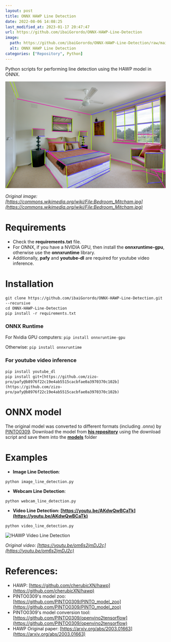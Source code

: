 ```yaml
---
layout: post
title: ONNX HAWP Line Detection
date: 2022-08-06 14:08:25 
last_modified_at: 2023-01-17 20:47:47 
url: https://github.com/ibaiGorordo/ONNX-HAWP-Line-Detection
image:
  path: https://github.com/ibaiGorordo/ONNX-HAWP-Line-Detection/raw/main/doc/img/output.jpg
  alt: ONNX HAWP Line Detection
categories: ["Repository", Python]
---
```

 Python scripts for performing line detection using the HAWP model in ONNX.


![!ONNX HAWP Line Detection](https://github.com/ibaiGorordo/ONNX-HAWP-Line-Detection/raw/main/doc/img/output.jpg)

*Original image: [https://commons.wikimedia.org/wiki/File:Bedroom_Mitcham.jpg](https://commons.wikimedia.org/wiki/File:Bedroom_Mitcham.jpg)*

# Requirements

 * Check the **requirements.txt** file. 
 * For ONNX, if you have a NVIDIA GPU, then install the **onnxruntime-gpu**, otherwise use the **onnxruntime** library.
 * Additionally, **pafy** and **youtube-dl** are required for youtube video inference.
 
# Installation
```
git clone https://github.com/ibaiGorordo/ONNX-HAWP-Line-Detection.git --recursive
cd ONNX-HAWP-Line-Detection
pip install -r requirements.txt
```
### ONNX Runtime
For Nvidia GPU computers:
`pip install onnxruntime-gpu`

Otherwise:
`pip install onnxruntime`

### For youtube video inference
```
pip install youtube_dl
pip install git+[https://github.com/zizo-pro/pafy@b8976f22c19e4ab5515cacbfae0a3970370c102b](https://github.com/zizo-pro/pafy@b8976f22c19e4ab5515cacbfae0a3970370c102b)
```

# ONNX model 
The original model was converted to different formats (including .onnx) by [PINTO0309](https://github.com/PINTO0309). 
Download the model from **[his repository](https://github.com/PINTO0309/PINTO_model_zoo/tree/main/108_HAWP)** using the download script and save them into the **[models](https://github.com/ibaiGorordo/ONNX-HAWP-Line-Detection/tree/main/models)** folder

# Examples

 * **Image Line Detection**:
 ```
 python image_line_detection.py
 ```

 * **Webcam Line Detection**:
 ```
 python webcam_line_detection.py
 ``` 
 
 * **Video Line Detection: [https://youtu.be/AKdwQwBCaTk](https://youtu.be/AKdwQwBCaTk)**
 ```
 python video_line_detection.py
 ``` 
 ![!HAWP Video Line Detection](https://github.com/ibaiGorordo/ONNX-HAWP-Line-Detection/raw/main/doc/img/hawp_video.gif)
 
 *Original video: [https://youtu.be/om6s2jmDJ2c](https://youtu.be/om6s2jmDJ2c)*
  
# References:
* HAWP: [https://github.com/cherubicXN/hawp](https://github.com/cherubicXN/hawp)
* PINTO0309's model zoo: [https://github.com/PINTO0309/PINTO_model_zoo](https://github.com/PINTO0309/PINTO_model_zoo)
* PINTO0309's model conversion tool: [https://github.com/PINTO0309/openvino2tensorflow](https://github.com/PINTO0309/openvino2tensorflow)
* HAWP Original paper: [https://arxiv.org/abs/2003.01663](https://arxiv.org/abs/2003.01663)

